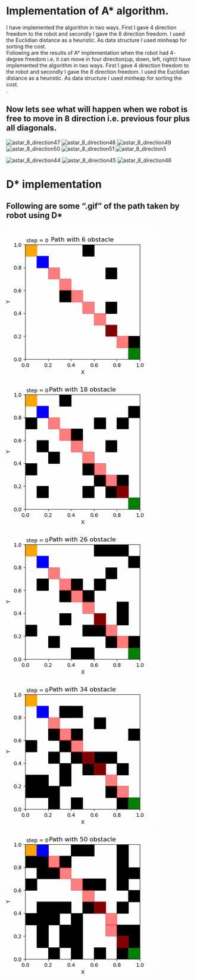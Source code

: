 # Implementation of A* algorithm.

I have implemented the algorithm in two ways. First I gave 4 direction
freedom to the robot and secondly I gave the 8 direction freedom. I used
the Euclidian distance as a heuristic. As data structure I used minheap for
sorting the cost.<br>
Following are the results of A* implementation when the robot had 4-
degree freedom i.e. it can move in four direction(up, down, left, right)I have implemented the algorithm in two ways. First I gave 4 direction
freedom to the robot and secondly I gave the 8 direction freedom. I used
the Euclidian distance as a heuristic. As data structure I used minheap for
sorting the cost.<br>
.

## Now lets see what will happen when we robot is free to move in 8 direction i.e. previous four plus all diagonals.

![astar_8_direction47](https://user-images.githubusercontent.com/39759685/141655059-0bad49e6-7ef3-4478-9cef-59842e5f24c3.png)
![astar_8_direction48](https://user-images.githubusercontent.com/39759685/141655060-2e8d2cf7-caf8-4bf4-a4a7-dfdf7c404eb6.png)
![astar_8_direction49](https://user-images.githubusercontent.com/39759685/141655061-ad7bb61c-38e8-4454-b17e-9ea160a307df.png)
![astar_8_direction50](https://user-images.githubusercontent.com/39759685/141655062-004b25f3-62c7-4856-b19e-ef48c83e5dc7.png)
![astar_8_direction51](https://user-images.githubusercontent.com/39759685/141655063-a22dc1db-c490-4ffb-a599-bf2da1146299.png)
![astar_8_direction5](https://user-images.githubusercontent.com/39759685/141655065-87ec9591-745b-4046-8f21-151dd93f3826.png)


![astar_8_direction44](https://user-images.githubusercontent.com/39759685/141655120-8199cac7-6c54-4256-a972-e2a1591e31c1.png)
![astar_8_direction45](https://user-images.githubusercontent.com/39759685/141655121-8117e274-08eb-4bc4-98fd-1ec23bbc78e4.png)
![astar_8_direction46](https://user-images.githubusercontent.com/39759685/141655123-51bb6afa-c6b5-4185-8bfa-6f1917fa9dbf.png)


# D* implementation
## Following are some “.gif” of the path taken by robot using D*

![](https://github.com/AslanDevbrat/Robotics/blob/master/A_star_and_D_star_/dstar6.gif)
![](https://github.com/AslanDevbrat/Robotics/blob/master/A_star_and_D_star_/dstar18.gif)
![](https://github.com/AslanDevbrat/Robotics/blob/master/A_star_and_D_star_/dstar26.gif)
![](https://github.com/AslanDevbrat/Robotics/blob/master/A_star_and_D_star_/dstar34.gif)
![](https://github.com/AslanDevbrat/Robotics/blob/master/A_star_and_D_star_/dstar50.gif)
